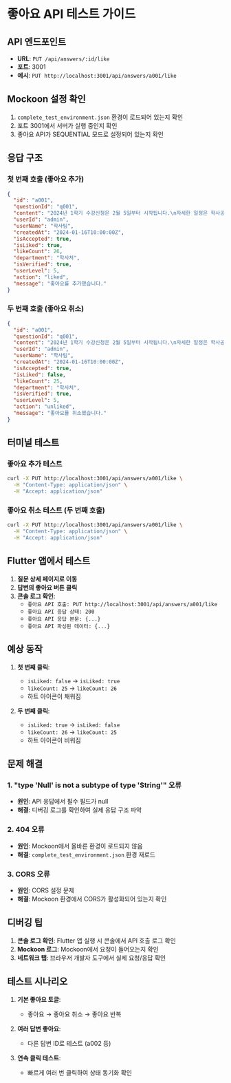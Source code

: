 # 좋아요 API 테스트 가이드

## API 엔드포인트
- **URL**: `PUT /api/answers/:id/like`
- **포트**: 3001
- **예시**: `PUT http://localhost:3001/api/answers/a001/like`

## Mockoon 설정 확인
1. `complete_test_environment.json` 환경이 로드되어 있는지 확인
2. 포트 3001에서 서버가 실행 중인지 확인
3. 좋아요 API가 SEQUENTIAL 모드로 설정되어 있는지 확인

## 응답 구조

### 첫 번째 호출 (좋아요 추가)
```json
{
  "id": "a001",
  "questionId": "q001",
  "content": "2024년 1학기 수강신청은 2월 5일부터 시작됩니다.\n자세한 일정은 학사공지를 확인해주세요.",
  "userId": "admin",
  "userName": "학사팀",
  "createdAt": "2024-01-16T10:00:00Z",
  "isAccepted": true,
  "isLiked": true,
  "likeCount": 26,
  "department": "학사처",
  "isVerified": true,
  "userLevel": 5,
  "action": "liked",
  "message": "좋아요를 추가했습니다."
}
```

### 두 번째 호출 (좋아요 취소)
```json
{
  "id": "a001",
  "questionId": "q001",
  "content": "2024년 1학기 수강신청은 2월 5일부터 시작됩니다.\n자세한 일정은 학사공지를 확인해주세요.",
  "userId": "admin",
  "userName": "학사팀",
  "createdAt": "2024-01-16T10:00:00Z",
  "isAccepted": true,
  "isLiked": false,
  "likeCount": 25,
  "department": "학사처",
  "isVerified": true,
  "userLevel": 5,
  "action": "unliked",
  "message": "좋아요를 취소했습니다."
}
```

## 터미널 테스트

### 좋아요 추가 테스트
```bash
curl -X PUT http://localhost:3001/api/answers/a001/like \
  -H "Content-Type: application/json" \
  -H "Accept: application/json"
```

### 좋아요 취소 테스트 (두 번째 호출)
```bash
curl -X PUT http://localhost:3001/api/answers/a001/like \
  -H "Content-Type: application/json" \
  -H "Accept: application/json"
```

## Flutter 앱에서 테스트

1. **질문 상세 페이지로 이동**
2. **답변의 좋아요 버튼 클릭**
3. **콘솔 로그 확인**:
   - `좋아요 API 호출: PUT http://localhost:3001/api/answers/a001/like`
   - `좋아요 API 응답 상태: 200`
   - `좋아요 API 응답 본문: {...}`
   - `좋아요 API 파싱된 데이터: {...}`

## 예상 동작

1. **첫 번째 클릭**: 
   - `isLiked: false` → `isLiked: true`
   - `likeCount: 25` → `likeCount: 26`
   - 하트 아이콘이 채워짐

2. **두 번째 클릭**:
   - `isLiked: true` → `isLiked: false`
   - `likeCount: 26` → `likeCount: 25`
   - 하트 아이콘이 비워짐

## 문제 해결

### 1. "type 'Null' is not a subtype of type 'String'" 오류
- **원인**: API 응답에서 필수 필드가 null
- **해결**: 디버깅 로그를 확인하여 실제 응답 구조 파악

### 2. 404 오류
- **원인**: Mockoon에서 올바른 환경이 로드되지 않음
- **해결**: `complete_test_environment.json` 환경 재로드

### 3. CORS 오류
- **원인**: CORS 설정 문제
- **해결**: Mockoon 환경에서 CORS가 활성화되어 있는지 확인

## 디버깅 팁

1. **콘솔 로그 확인**: Flutter 앱 실행 시 콘솔에서 API 호출 로그 확인
2. **Mockoon 로그**: Mockoon에서 요청이 들어오는지 확인
3. **네트워크 탭**: 브라우저 개발자 도구에서 실제 요청/응답 확인

## 테스트 시나리오

1. **기본 좋아요 토글**:
   - 좋아요 → 좋아요 취소 → 좋아요 반복

2. **여러 답변 좋아요**:
   - 다른 답변 ID로 테스트 (a002 등)

3. **연속 클릭 테스트**:
   - 빠르게 여러 번 클릭하여 상태 동기화 확인 